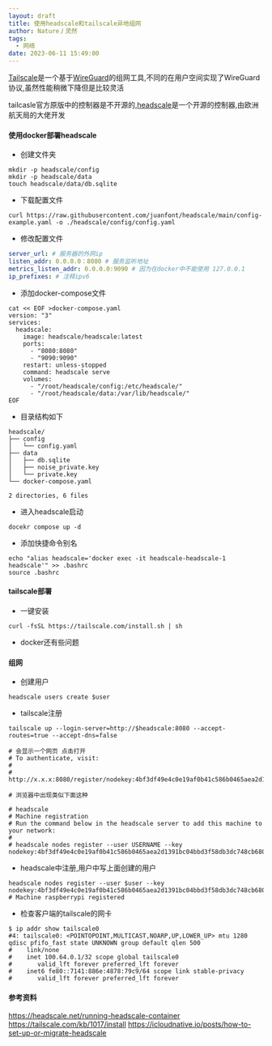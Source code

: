 ```yaml
---
layout: draft
title: 使用headscale和tailscale异地组网
author: Nature丿灵然
tags:
  - 网络
date: 2023-06-11 15:49:00
---
```

[Tailscale](https://github.com/tailscale/tailscale)是一个基于[WireGuard](https://www.wireguard.com)的组网工具,不同的在用户空间实现了WireGuard协议,虽然性能稍微下降但是比较灵活

<!--more-->

tailcasle官方原版中的控制器是不开源的,[headscale](https://github.com/juanfont/headscale)是一个开源的控制器,由欧洲航天局的大佬开发

#### 使用docker部署headscale

- 创建文件夹

```shell
mkdir -p headscale/config
mkdir -p headscale/data
touch headscale/data/db.sqlite
```

- 下载配置文件

```shell
curl https://raw.githubusercontent.com/juanfont/headscale/main/config-example.yaml -o ./headscale/config/config.yaml
```

- 修改配置文件

```yaml
server_url: # 服务器的外网ip
listen_addr: 0.0.0.0：8080 # 服务监听地址
metrics_listen_addr: 0.0.0.0:9090 # 因为在docker中不能使用 127.0.0.1
ip_prefixes: # 注释ipv6

```

- 添加docker-compose文件

```shell
cat << EOF >docker-compose.yaml
version: "3"
services:
  headscale:
    image: headscale/headscale:latest
    ports:
      - "8080:8080"
      - "9090:9090"
    restart: unless-stopped
    command: headscale serve
    volumes:
      - "/root/headscale/config:/etc/headscale/"
      - "/root/headscale/data:/var/lib/headscale/"
EOF

```

- 目录结构如下

```text
headscale/
├── config
│   └── config.yaml
├── data
│   ├── db.sqlite
│   ├── noise_private.key
│   └── private.key
└── docker-compose.yaml

2 directories, 6 files
```

- 进入headscale启动

```shell
docekr compose up -d 
```

- 添加快捷命令别名

```shell
echo "alias headscale='docker exec -it headscale-headscale-1 headscale'" >> .bashrc
source .bashrc
```

#### tailscale部署

- 一键安装

```sehll
curl -fsSL https://tailscale.com/install.sh | sh
```

- docker还有些问题

#### 组网

- 创建用户

```shell
headscale users create $user
```

- tailscale注册

```shell
tailscale up --login-server=http://$headscale:8080 --accept-routes=true --accept-dns=false

# 会显示一个网页 点击打开
# To authenticate, visit:
# 
#         http://x.x.x:8080/register/nodekey:4bf3df49e4c0e19af0b41c586b0465aea2d1391bc04bbd3f58db3dc748cb680e

# 浏览器中出现类似下面这种

# headscale
# Machine registration
# Run the command below in the headscale server to add this machine to your network:
# 
# headscale nodes register --user USERNAME --key nodekey:4bf3df49e4c0e19af0b41c586b0465aea2d1391bc04bbd3f58db3dc748cb680e

```

- headscale中注册,用户中写上面创建的用户

```shell
headscale nodes register --user $user --key nodekey:4bf3df49e4c0e19af0b41c586b0465aea2d1391bc04bbd3f58db3dc748cb680e
# Machine raspberrypi registered
```

- 检查客户端的tailscale的网卡

```shell
$ ip addr show tailscale0
#4: tailscale0: <POINTOPOINT,MULTICAST,NOARP,UP,LOWER_UP> mtu 1280 qdisc pfifo_fast state UNKNOWN group default qlen 500
#    link/none
#    inet 100.64.0.1/32 scope global tailscale0
#       valid_lft forever preferred_lft forever
#    inet6 fe80::7141:886e:4878:79c9/64 scope link stable-privacy
#       valid_lft forever preferred_lft forever
```

#### 参考资料

<https://headscale.net/running-headscale-container>
<https://tailscale.com/kb/1017/install>
<https://icloudnative.io/posts/how-to-set-up-or-migrate-headscale>
